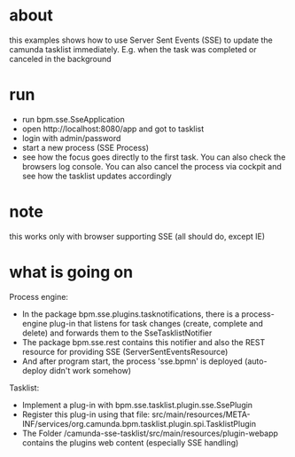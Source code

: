 # about
this examples shows how to use Server Sent Events (SSE) to update the camunda tasklist immediately. E.g. when the task was completed or canceled in the background

# run
- run bpm.sse.SseApplication
- open http://localhost:8080/app and got to tasklist
- login with admin/password
- start a new process (SSE Process)
- see how the focus goes directly to the first task. You can also check the browsers log console.
   You can also cancel the process via cockpit and see how the tasklist updates accordingly

# note
this works only with browser supporting SSE (all should do, except IE)


# what is going on
Process engine:
- In the package bpm.sse.plugins.tasknotifications, there is a process-engine plug-in that listens for task changes (create, complete and delete) and forwards them to the SseTasklistNotifier
- The package bpm.sse.rest contains this notifier and also the REST resource for providing SSE (ServerSentEventsResource)
- And after program start, the process 'sse.bpmn' is deployed (auto-deploy didn't work somehow)

Tasklist:
- Implement a plug-in with bpm.sse.tasklist.plugin.sse.SsePlugin
- Register this plug-in using that file:  src/main/resources/META-INF/services/org.camunda.bpm.tasklist.plugin.spi.TasklistPlugin
- The Folder /camunda-sse-tasklist/src/main/resources/plugin-webapp contains the plugins web content (especially SSE handling)